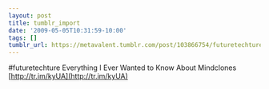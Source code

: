 ```yaml
---
layout: post
title: tumblr_import
date: '2009-05-05T10:31:59-10:00'
tags: []
tumblr_url: https://metavalent.tumblr.com/post/103866754/futuretechture-everything-i-ever-wanted-to-know
---
```

#futuretechture Everything I Ever Wanted to Know About Mindclones [http://tr.im/kyUA](http://tr.im/kyUA)

